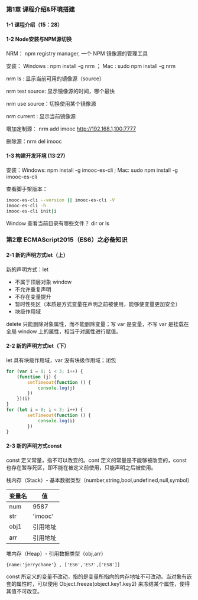 ### 第1章 课程介绍&环境搭建

#### 1-1 课程介绍（15：28）

#### 1-2 Node安装与NPM源切换

NRM： npm registry manager,  一个 NPM 镜像源的管理工具

安装： Windows : npm install -g nrm ； Mac : sudo npm install -g nrm

nrm ls : 显示当前可用的镜像源（source）

nrm test  source: 显示镜像源的时间，哪个最快

nrm use source：切换使用某个镜像源

nrm current : 显示当前镜像源

增加定制源： nrm add imooc http://192.168.1,100:7777

删除源：nrm del imooc

#### 1-3 构建开发环境 (13:27)

安装：Windows: npm install -g imooc-es-cli ;  Mac: sudo npm install -g imooc-es-cli

查看脚手架版本：

```bash
imooc-es-cli --version || imooc-es-cli -V
imooc-es-cli -h
imooc-es-cli init|i
```

Window 查看当前目录有哪些文件？ dir or ls

### 第2章 ECMAScript2015（ES6）之必备知识

#### 2-1 新的声明方式let（上）

新的声明方式：let

* 不属于顶层对象 window 
* 不允许重复声明
* 不存在变量提升
* 暂时性死区（本质是方式变量在声明之前被使用，能够使变量更加安全）
* 块级作用域

delete 只能删除对象属性，而不能删除变量；写 var 是变量，不写 var 是挂载在全局 window 上的属性，相当于对属性进行赋值。

#### 2-2 新的声明方式let（下）

let 具有块级作用域，var 没有块级作用域；闭包

```js
for (var i = 0; i < 3; i++) {
    (function (j) {
        setTimeout(function () {
            console.log(j)
        })
    })(i)
} 
for (let i = 0; i < 3; i++) { 
        setTimeout(function () {
            console.log(i)
        })
} 
```

#### 2-3 新的声明方式const

const 定义常量，指不可以改变的。cont 定义的常量是不能够被改变的，const 也存在暂存死区，即不能在被定义前使用，只能声明之后被使用。

栈内存（Stack）- 基本数据类型（number,string,bool,undefined,null,symbol）

| 变量名 | 值       |
| ------ | -------- |
| num    | 9587     |
| str    | 'imooc'  |
| obj1   | 引用地址 |
| arr    | 引用地址 |

堆内存（Heap）- 引用数据类型（obj,arr）

```
{name:'jerrychane'} , ['ES6','ES7',['ES8']]
```

const 所定义的变量不改动，指的是变量所指向的内存地址不可改动。当对象有嵌套的属性时，可以使用 Object.freeze(object.key1.key2)  来冻结某个属性，使得其值不可改变。